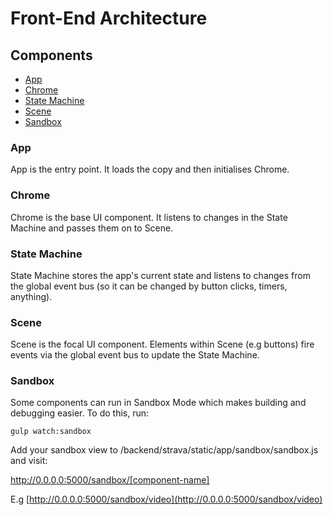 # Front-End Architecture

## Components

- [App](\#app)
- [Chrome](\#chrome)
- [State Machine](\#statemachine)
- [Scene](\#scene)
- [Sandbox](\#sandbox)

### App

App is the entry point. It loads the copy and then initialises Chrome.

### Chrome

Chrome is the base UI component. It listens to changes in the State Machine and passes them on to Scene.

### State Machine

State Machine stores the app's current state and listens to changes from the global event bus (so it can be changed by button clicks, timers, anything).

### Scene

Scene is the focal UI component. Elements within Scene (e.g buttons) fire events via the global event bus to update the State Machine.

### Sandbox

Some components can run in Sandbox Mode which makes building and debugging easier. To do this, run:

```
gulp watch:sandbox
```

Add your sandbox view to /backend/strava/static/app/sandbox/sandbox.js and visit: 

http://0.0.0.0:5000/sandbox/[component-name]

E.g [http://0.0.0.0:5000/sandbox/video](http://0.0.0.0:5000/sandbox/video)